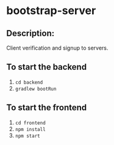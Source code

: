 # bootstrap-server

## Description:
Client verification and signup to servers.

## To start the backend
1. `cd backend`
2. `gradlew bootRun`

## To start the frontend
1. `cd frontend`
2. `npm install`
3. `npm start`

